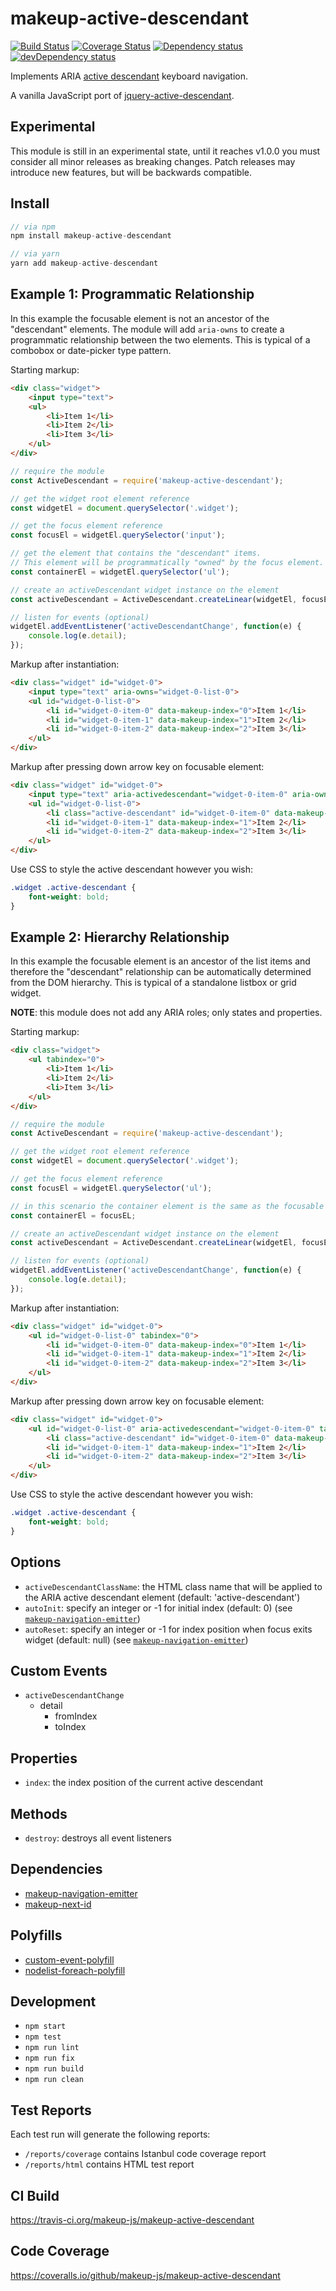 # makeup-active-descendant

<p>
    <a href="https://travis-ci.org/makeup-js/makeup-active-descendant"><img src="https://api.travis-ci.org/makeup-js/makeup-active-descendant.svg?branch=master" alt="Build Status" /></a>
    <a href='https://coveralls.io/github/makeup-js/makeup-active-descendant?branch=master'><img src='https://coveralls.io/repos/makeup-js/makeup-active-descendant/badge.svg?branch=master&service=github' alt='Coverage Status' /></a>
    <a href="https://david-dm.org/makeup-js/makeup-active-descendant"><img src="https://david-dm.org/makeup-js/makeup-active-descendant.svg" alt="Dependency status" /></a>
    <a href="https://david-dm.org/makeup-js/makeup-active-descendant#info=devDependencies"><img src="https://david-dm.org/makeup-js/makeup-active-descendant/dev-status.svg" alt="devDependency status" /></a>
</p>

Implements ARIA <a href="https://www.w3.org/WAI/GL/wiki/Using_aria-activedescendant_to_allow_changes_in_focus_within_widgets_to_be_communicated_to_Assistive_Technology">active descendant</a> keyboard navigation.

A vanilla JavaScript port of <a href="https://github.com/ianmcburnie/jquery-active-descendant">jquery-active-descendant</a>.

## Experimental

This module is still in an experimental state, until it reaches v1.0.0 you must consider all minor releases as breaking changes. Patch releases may introduce new features, but will be backwards compatible.

## Install

```js
// via npm
npm install makeup-active-descendant

// via yarn
yarn add makeup-active-descendant
```

## Example 1: Programmatic Relationship

In this example the focusable element is not an ancestor of the "descendant" elements. The module will add `aria-owns` to create a programmatic relationship between the two elements. This is typical of a combobox or date-picker type pattern.

Starting markup:

```html
<div class="widget">
    <input type="text">
    <ul>
        <li>Item 1</li>
        <li>Item 2</li>
        <li>Item 3</li>
    </ul>
</div>
```

```js
// require the module
const ActiveDescendant = require('makeup-active-descendant');

// get the widget root element reference
const widgetEl = document.querySelector('.widget');

// get the focus element reference
const focusEl = widgetEl.querySelector('input');

// get the element that contains the "descendant" items.
// This element will be programmatically "owned" by the focus element.
const containerEl = widgetEl.querySelector('ul');

// create an activeDescendant widget instance on the element
const activeDescendant = ActiveDescendant.createLinear(widgetEl, focusEl, containerEl, 'li');

// listen for events (optional)
widgetEl.addEventListener('activeDescendantChange', function(e) {
    console.log(e.detail);
});
```

Markup after instantiation:

```html
<div class="widget" id="widget-0">
    <input type="text" aria-owns="widget-0-list-0">
    <ul id="widget-0-list-0">
        <li id="widget-0-item-0" data-makeup-index="0">Item 1</li>
        <li id="widget-0-item-1" data-makeup-index="1">Item 2</li>
        <li id="widget-0-item-2" data-makeup-index="2">Item 3</li>
    </ul>
</div>
```

Markup after pressing down arrow key on focusable element:

```html
<div class="widget" id="widget-0">
    <input type="text" aria-activedescendant="widget-0-item-0" aria-owns="widget-0-list-0">
    <ul id="widget-0-list-0">
        <li class="active-descendant" id="widget-0-item-0" data-makeup-index="0">Item 1</li>
        <li id="widget-0-item-1" data-makeup-index="1">Item 2</li>
        <li id="widget-0-item-2" data-makeup-index="2">Item 3</li>
    </ul>
</div>
```

Use CSS to style the active descendant however you wish:

```css
.widget .active-descendant {
    font-weight: bold;
}
```

## Example 2: Hierarchy Relationship

In this example the focusable element is an ancestor of the list items and therefore the "descendant" relationship can be automatically determined from the DOM hierarchy. This is typical of a standalone listbox or grid widget.

**NOTE**: this module does not add any ARIA roles; only states and properties.  

Starting markup:

```html
<div class="widget">
    <ul tabindex="0">
        <li>Item 1</li>
        <li>Item 2</li>
        <li>Item 3</li>
    </ul>
</div>
```

```js
// require the module
const ActiveDescendant = require('makeup-active-descendant');

// get the widget root element reference
const widgetEl = document.querySelector('.widget');

// get the focus element reference
const focusEl = widgetEl.querySelector('ul');

// in this scenario the container element is the same as the focusable element
const containerEl = focusEL;

// create an activeDescendant widget instance on the element
const activeDescendant = ActiveDescendant.createLinear(widgetEl, focusEl, containerEl, 'li');

// listen for events (optional)
widgetEl.addEventListener('activeDescendantChange', function(e) {
    console.log(e.detail);
});
```

Markup after instantiation:

```html
<div class="widget" id="widget-0">
    <ul id="widget-0-list-0" tabindex="0">
        <li id="widget-0-item-0" data-makeup-index="0">Item 1</li>
        <li id="widget-0-item-1" data-makeup-index="1">Item 2</li>
        <li id="widget-0-item-2" data-makeup-index="2">Item 3</li>
    </ul>
</div>
```

Markup after pressing down arrow key on focusable element:

```html
<div class="widget" id="widget-0">
    <ul id="widget-0-list-0" aria-activedescendant="widget-0-item-0" tabindex="0">
        <li class="active-descendant" id="widget-0-item-0" data-makeup-index="0">Item 1</li>
        <li id="widget-0-item-1" data-makeup-index="1">Item 2</li>
        <li id="widget-0-item-2" data-makeup-index="2">Item 3</li>
    </ul>
</div>
```

Use CSS to style the active descendant however you wish:

```css
.widget .active-descendant {
    font-weight: bold;
}
```

## Options

* `activeDescendantClassName`: the HTML class name that will be applied to the ARIA active descendant element (default: 'active-descendant')
* `autoInit`: specify an integer or -1 for initial index (default: 0) (see [`makeup-navigation-emitter`](https://github.com/makeup-js/makeup-navigation-emitter#options))
* `autoReset`: specify an integer or -1 for index position when focus exits widget (default: null) (see [`makeup-navigation-emitter`](https://github.com/makeup-js/makeup-navigation-emitter#options))

## Custom Events

* `activeDescendantChange`
    * detail
        * fromIndex
        * toIndex

## Properties

* `index`: the index position of the current active descendant

## Methods

* `destroy`: destroys all event listeners

## Dependencies

* [makeup-navigation-emitter](https://github.com/makeup-js/makeup-navigation-emitter)
* [makeup-next-id](https://github.com/makeup-js/makeup-next-id)

## Polyfills

* [custom-event-polyfill](https://github.com/krambuhl/custom-event-polyfill)
* [nodelist-foreach-polyfill](https://github.com/imagitama/nodelist-foreach-polyfill)

## Development

* `npm start`
* `npm test`
* `npm run lint`
* `npm run fix`
* `npm run build`
* `npm run clean`

## Test Reports

Each test run will generate the following reports:

* `/reports/coverage` contains Istanbul code coverage report
* `/reports/html` contains HTML test report

## CI Build

https://travis-ci.org/makeup-js/makeup-active-descendant

## Code Coverage

https://coveralls.io/github/makeup-js/makeup-active-descendant
